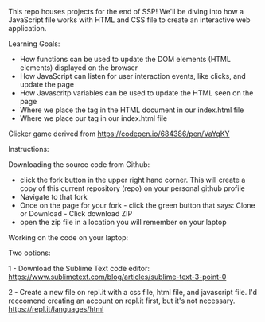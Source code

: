This repo houses projects for the end of SSP! We'll be diving into how a JavaScript file works with HTML and CSS file to create an interactive web application.

Learning Goals:

- How functions can be used to update the DOM elements (HTML elements) displayed on the browser
- How JavaScript can listen for user interaction events, like clicks, and update the page
- How Javascritp variables can be used to update the HTML seen on the page
- Where we place the <script></script> tag in the HTML document in our index.html file
- Where we place our <link rel="stylesheet" type="text/css" href=""> tag in our index.html file

Clicker game derived from https://codepen.io/684386/pen/VaYqKY

Instructions:

Downloading the source code from Github:

- click the fork button in the upper right hand corner. This will create a copy of this current repository (repo) on your personal github profile
- Navigate to that fork
- Once on the page for your fork - click the green button that says: Clone or Download - Click download ZIP
- open the zip file in a location you will remember on your laptop

Working on the code on your laptop:

Two options:

1 - Download the Sublime Text code editor:
https://www.sublimetext.com/blog/articles/sublime-text-3-point-0

2 - Create a new file on repl.it with a css file, html file, and javascript file. I'd reccomend creating an account on repl.it first, but it's not necessary.
https://repl.it/languages/html 




